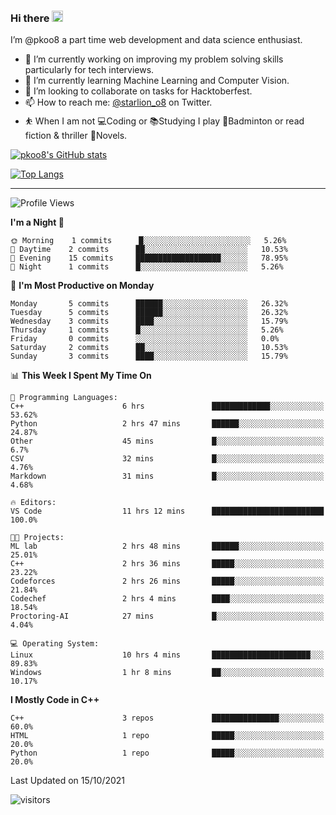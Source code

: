 ### Hi there <img src="https://media.giphy.com/media/hvRJCLFzcasrR4ia7z/giphy.gif" width="18">

 I’m @pkoo8 a part time web development and data science enthusiast. 
 
 
 - 🔭 I’m currently working on improving my problem solving skills particularly for tech interviews.
- 🌱 I’m currently learning Machine Learning and Computer Vision.
- 👯 I’m looking to collaborate on tasks for Hacktoberfest.
- 📫 How to reach me: [@starlion_o8](https://twitter.com/starlion_o8) on Twitter.
- ⛹️ When I am not 💻Coding or 📚Studying I play 🏸Badminton or read fiction & thriller 📖Novels.


[![pkoo8's GitHub stats](https://github-readme-stats.vercel.app/api?username=pkoo8&show_icons=true)](https://github.com/pkoo8)

[![Top Langs](https://github-readme-stats.vercel.app/api/top-langs/?username=pkoo8&langs_count=8&layout=compact)](https://github.com/pkoo8)

<hr>

<!--START_SECTION:waka-->
![Profile Views](http://img.shields.io/badge/Profile%20Views-59-blue)

**I'm a Night 🦉** 

```text
🌞 Morning    1 commits      █░░░░░░░░░░░░░░░░░░░░░░░░   5.26% 
🌆 Daytime    2 commits      ██░░░░░░░░░░░░░░░░░░░░░░░   10.53% 
🌃 Evening    15 commits     ███████████████████░░░░░░   78.95% 
🌙 Night      1 commits      █░░░░░░░░░░░░░░░░░░░░░░░░   5.26%

```
📅 **I'm Most Productive on Monday** 

```text
Monday       5 commits      ██████░░░░░░░░░░░░░░░░░░░   26.32% 
Tuesday      5 commits      ██████░░░░░░░░░░░░░░░░░░░   26.32% 
Wednesday    3 commits      ████░░░░░░░░░░░░░░░░░░░░░   15.79% 
Thursday     1 commits      █░░░░░░░░░░░░░░░░░░░░░░░░   5.26% 
Friday       0 commits      ░░░░░░░░░░░░░░░░░░░░░░░░░   0.0% 
Saturday     2 commits      ██░░░░░░░░░░░░░░░░░░░░░░░   10.53% 
Sunday       3 commits      ████░░░░░░░░░░░░░░░░░░░░░   15.79%

```


📊 **This Week I Spent My Time On** 

```text
💬 Programming Languages: 
C++                      6 hrs               █████████████░░░░░░░░░░░░   53.62% 
Python                   2 hrs 47 mins       ██████░░░░░░░░░░░░░░░░░░░   24.87% 
Other                    45 mins             █░░░░░░░░░░░░░░░░░░░░░░░░   6.7% 
CSV                      32 mins             █░░░░░░░░░░░░░░░░░░░░░░░░   4.76% 
Markdown                 31 mins             █░░░░░░░░░░░░░░░░░░░░░░░░   4.68%

🔥 Editors: 
VS Code                  11 hrs 12 mins      █████████████████████████   100.0%

🐱‍💻 Projects: 
ML lab                   2 hrs 48 mins       ██████░░░░░░░░░░░░░░░░░░░   25.01% 
C++                      2 hrs 36 mins       █████░░░░░░░░░░░░░░░░░░░░   23.22% 
Codeforces               2 hrs 26 mins       █████░░░░░░░░░░░░░░░░░░░░   21.84% 
Codechef                 2 hrs 4 mins        ████░░░░░░░░░░░░░░░░░░░░░   18.54% 
Proctoring-AI            27 mins             █░░░░░░░░░░░░░░░░░░░░░░░░   4.04%

💻 Operating System: 
Linux                    10 hrs 4 mins       ██████████████████████░░░   89.83% 
Windows                  1 hr 8 mins         ██░░░░░░░░░░░░░░░░░░░░░░░   10.17%

```

**I Mostly Code in C++** 

```text
C++                      3 repos             ███████████████░░░░░░░░░░   60.0% 
HTML                     1 repo              █████░░░░░░░░░░░░░░░░░░░░   20.0% 
Python                   1 repo              █████░░░░░░░░░░░░░░░░░░░░   20.0%

```



 Last Updated on 15/10/2021
<!--END_SECTION:waka-->

![visitors](https://visitor-badge.laobi.icu/badge?page_id=pkoo8.pkoo8)

<!---
pkoo8/pkoo8 is a ✨ special ✨ repository because its `README.md` (this file) appears on your GitHub profile.
You can click the Preview link to take a look at your changes.
--->
